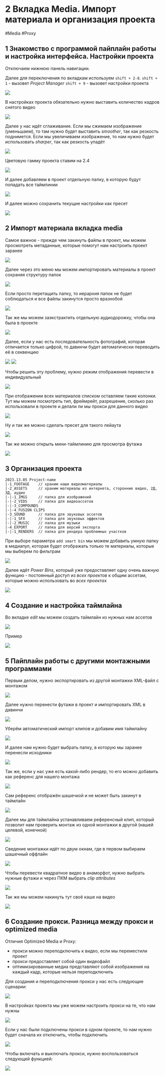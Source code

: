 # 2 Вкладка Media. Импорт материала и организация проекта

#Media #Proxy

## 1 Знакомство с программой пайплайн работы и настройка интерфейса. Настройки проекта

Отключаем нижнюю панель навигации.

Далее для переключения по вкладкам используем `shift + 2-8`.
`shift + 1` - вызовет _Project Manager_
`shift + 9` - вызовет настройки проекта

![](_png/d5a2b30857eb0d27449d5128eca04e7b.png)

В настройках проекта обязательно нужно выставить количество кадров снятого видео

![](_png/76f6a7a81dfed60b1310895a07a38bfb.png)

Далее у нас идёт сглаживание.
Если мы сжимаем изображение (уменьшаем), то там нужно будет выставить _smoother_, так как резкость поднимется. Если мы увеличиваем изображение, то нам нужно будет использовать _sharper_, так как резкость упадёт

![](_png/2b95fdb5bfd9fed79aca03d04d5cb0c3.png)

Цветовую гамму проекта ставим на 2.4

![](_png/8a6b50b529bbd58ad7c6b4196ec02909.png)

И далее добавляем в проект отдельную папку, в которую будут попадать все таймлинии

![](_png/f99f8684d12b9eca2ec576457776f80c.png)

И далее можно сохранить текущие настройки как пресет

![](_png/35fe57b0db64560258e40e062aa10608.png)

## 2 Импорт материала вкладка media

Самое важное - прежде чем закинуть файлы в проект, мы можем просмотреть метаданные, которые помогут нам настроить проект заранее

![](_png/1917433dc609c9e2e80b021246cd9388.png)

Далее через это меню мы можем импортировать материалы в проект сохраняя структуру папок

![](_png/899fb9698f2d2d6e588ba1a983c7fb6e.png)

Если просто перетащить папку, то иерархия папок не будет соблюдаться и все файлы закинутся просто вразнобой

![](_png/d1793ab242b662b01279b1131002a731.png)

Так же мы можем заэкстрактить отдельную аудиодорожку, чтобы она была в проекте

![](_png/4b9369a3bb503e52aa6c6e262085e660.png)

Далее, если у нас есть последовательность фотографий, которая отличается только цифрой, то давинчи будет автоматически переводить её в секвенцию

![](_png/7849f9e988de4c87968cb480cf143377.png)
![](_png/330308b3feadb395b3b1cfb2ac3064db.png)

Чтобы решить эту проблему, нужно режим отображения перевести в индивидуальный

![](_png/6a28bf9bd872c9bf33160e9a6507ece7.png)

При отображении всех материалов списком оставляем такие колонки. Тут мы можем посмотреть тип, фреймрейт, разрешение, сколько раз использовали в проекте и делали ли мы прокси для данного видео

![](_png/a94b7f3620dab8aeaab5cf459fcd7972.png)

Ну и так же можно сделать пресет для такого лейаута

![](_png/6ef397ea16c34f268adb4225d4a4d75a.png)

Так же можно открыть мини-таймлинию для просмотра футажа

![](_png/01c1870c0611834565f2a3b8f7b888d3.png)

## 3 Организация проекта

```
2023.13.05 Project-name
|-1_FOOTAGE    // храним наши видеоматериалы
|-2_ASSETS     // храним материалы из интернета, сторонние видео, 2Д, 3Д, аудио
|-|-1_IMGS     // папка для изображений
|-|-2_VIDS     // папка для видеоассетов
|-|-3_COMPOUNDS
|-|-4_FUSION CLIPS
|-3_SOUND      // папка для звуковых ассетов
|-|-1_SFX      // папка для звуковых эффектов
|-|-2_MUSIC    // папка для музыки
|-4_EXPORT     // папка для версий экспорта
|-|-1_RENDERS  // папка для рендера проблемных участков
```

При выборе параметра `add smart bin` мы можем добавить умную папку в медиапул, которая будет отображать только те материалы, которые мы выберем по фильтрам

![](_png/06283f137aafe60bb2ba1192b4457d57.png)

Далее идёт _Power Bins_, который уже предоставляет одну очень важную функцию - постоянный доступ из _всех проектов_ к общим ассетам, которые можно использовать во _всех проектах_

![](_png/ef4beb2a3b8079f123e60a7ea1b40c35.png)

## 4 Создание и настройка таймлайна

Во вкладке _edit_ мы можем создать таймлайн из нужных нам ассетов

![](_png/9107dfefa6af70ab7c0190869cc0ef4e.png)

Пример

![](_png/8d19c49e8a4c54ac24d79777c11d50c3.png)

## 5 Пайплайн работы с другими монтажными программами

Первым делом, нужно экспортировать из другой монтажки XML-файл с монтажом

![](_png/b17f6c1b71734d7c935ae60af4453960.png)

Далее нужно перенести футажи в проект и импортировать XML в давинчи

![](_png/203291a29c256274a15617233d809c06.png)

Уберём автоматический импорт клипов и добавим имя таймлайну

![](_png/96b193349e0a72fb6b6b64d5ad691490.png)

И далее нам нужно будет выбрать папку, в которую мы заранее перенесли исходники

![](_png/8905aa908b14d018ae04d859f1b447d9.png)

Так же, если у нас уже есть какой-либо рендер, то его можно добавить как референс для нашего монтажа

![](_png/1cd7754fbad30cb0e247f3048a9b8354.png)

Сам референс отображён шашечкой и не может быть закинут в таймлайн

![](_png/1e854b68fa557209b32b92c7bde8be82.png)

Далее мы для таймлайна устанавливаем референсный клип, который позволит нам проверить монтаж из одной монтажки в другой (нашей целевой, конечной)

![](_png/f32124f72f59c312bc2dbfe826a44a88.png)

Сведение монтажки идёт по двум окнам, где в первом выбираем шашечный оффлайн

![](_png/f07c3079db53c4b720a1337f2186b5b6.png)

Чтобы перевести квадратное видео в анаморфот, нужно выбрать нужные футажи и через ПКМ выбрать _clip attributes_

![](_png/625e7a2ca6b885d3b27c5e898156f024.png)

Так же мы можем накинуть тут своё каше на видео

![](_png/e913a907a47ee4e644fa59660c5b1f68.png)

## 6 Создание прокси. Разница между прокси и optimized media

Отличия Optimized Media и Proxy:

- прокси можно переподключить к видео, если мы переместили проект
- прокси предоставляет собой один видеофайл
- оптимизированные медиа представляют собой изображения на каждый кадр, которые нельзя переподключить

Для создания и переподключения прокси у нас есть следующие сценарии:

![](_png/d511fdea4f4fa0644e59de4ad93d7080.png)

В настройках проекта мы уже можем настроить прокси на те, что нам нужны

![](_png/cfa2ecfad520d0a0eac659834f325888.png)

Если у нас были подключены прокси в одном проекте, то нам нужно будет сначала их отключить, чтобы подключить

![](_png/14144766fb83a761f65288354bc7c646.png)

Чтобы включать и выключать прокси, нужно воспользоваться следующей функцией:

![](_png/054005ebaeb5cab344209e5f8cd371f5.png)
